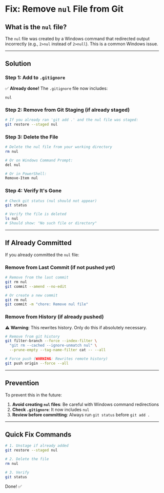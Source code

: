 # Fix: Remove `nul` File from Git

## What is the `nul` file?

The `nul` file was created by a Windows command that redirected output incorrectly (e.g., `2>nul` instead of `2>null`). This is a common Windows issue.

---

## Solution

### Step 1: Add to `.gitignore`

✅ **Already done!** The `.gitignore` file now includes:

```
nul
```

### Step 2: Remove from Git Staging (if already staged)

```bash
# If you already ran 'git add .' and the nul file was staged:
git restore --staged nul
```

### Step 3: Delete the File

```bash
# Delete the nul file from your working directory
rm nul

# Or on Windows Command Prompt:
del nul

# Or in PowerShell:
Remove-Item nul
```

### Step 4: Verify It's Gone

```bash
# Check git status (nul should not appear)
git status

# Verify the file is deleted
ls nul
# Should show: "No such file or directory"
```

---

## If Already Committed

If you already committed the `nul` file:

### Remove from Last Commit (if not pushed yet)

```bash
# Remove from the last commit
git rm nul
git commit --amend --no-edit

# Or create a new commit
git rm nul
git commit -m "chore: Remove nul file"
```

### Remove from History (if already pushed)

⚠️ **Warning**: This rewrites history. Only do this if absolutely necessary.

```bash
# Remove from git history
git filter-branch --force --index-filter \
  "git rm --cached --ignore-unmatch nul" \
  --prune-empty --tag-name-filter cat -- --all

# Force push (WARNING: Rewrites remote history)
git push origin --force --all
```

---

## Prevention

To prevent this in the future:

1. **Avoid creating `nul` files**: Be careful with Windows command redirections
2. **Check `.gitignore`**: It now includes `nul`
3. **Review before committing**: Always run `git status` before `git add .`

---

## Quick Fix Commands

```bash
# 1. Unstage if already added
git restore --staged nul

# 2. Delete the file
rm nul

# 3. Verify
git status
```

Done! ✅
